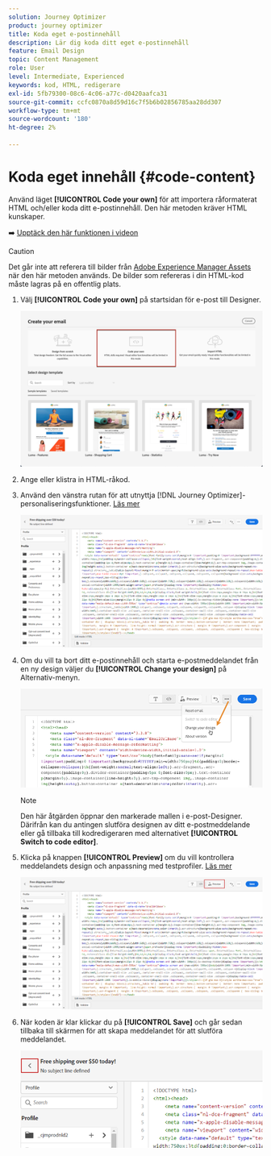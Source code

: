 ```yaml
---
solution: Journey Optimizer
product: journey optimizer
title: Koda eget e-postinnehåll
description: Lär dig koda ditt eget e-postinnehåll
feature: Email Design
topic: Content Management
role: User
level: Intermediate, Experienced
keywords: kod, HTML, redigerare
exl-id: 5fb79300-08c6-4c06-a77c-d0420aafca31
source-git-commit: ccfc0870a8d59d16c7f5b6b02856785aa28dd307
workflow-type: tm+mt
source-wordcount: '180'
ht-degree: 2%

---
```


# Koda eget innehåll {#code-content}

Använd läget **[!UICONTROL Code your own]** för att importera råformaterat HTML och/eller koda ditt e-postinnehåll. Den här metoden kräver HTML kunskaper.

➡️ [Upptäck den här funktionen i videon](#video)

>[!CAUTION]
>
> Det går inte att referera till bilder från [Adobe Experience Manager Assets](../integrations/assets.md) när den här metoden används. De bilder som refereras i din HTML-kod måste lagras på en offentlig plats.

1. Välj **[!UICONTROL Code your own]** på startsidan för e-post till Designer.

   ![](assets/code-your-own.png)

1. Ange eller klistra in HTML-råkod.

1. Använd den vänstra rutan för att utnyttja [!DNL Journey Optimizer]-personaliseringsfunktioner. [Läs mer](../personalization/personalize.md)

   ![](assets/code-editor.png)

1. Om du vill ta bort ditt e-postinnehåll och starta e-postmeddelandet från en ny design väljer du **[!UICONTROL Change your design]** på Alternativ-menyn.

   ![](assets/code-editor-change-design.png)

   >[!NOTE]
   >
   >Den här åtgärden öppnar den markerade mallen i e-post-Designer. Därifrån kan du antingen slutföra designen av ditt e-postmeddelande eller gå tillbaka till kodredigeraren med alternativet **[!UICONTROL Switch to code editor]**.

1. Klicka på knappen **[!UICONTROL Preview]** om du vill kontrollera meddelandets design och anpassning med testprofiler. [Läs mer](../content-management/preview-test.md)

   ![](assets/code-editor-preview.png)

1. När koden är klar klickar du på **[!UICONTROL Save]** och går sedan tillbaka till skärmen för att skapa meddelandet för att slutföra meddelandet.

   ![](assets/code-editor-save.png)
